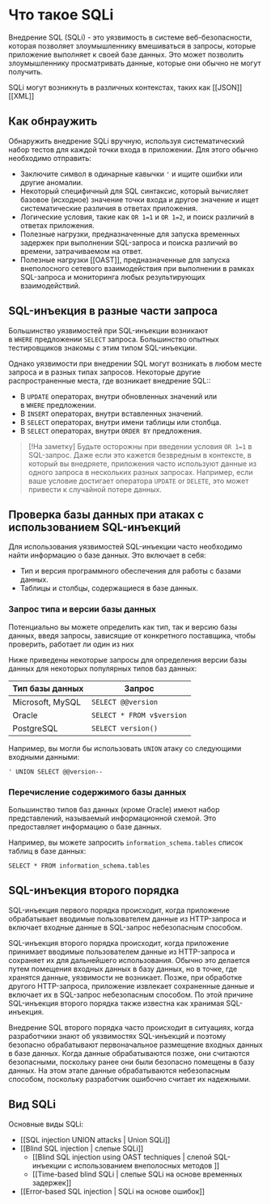 
# Что такое SQLi

Внедрение SQL (SQLi) - это уязвимость в системе веб-безопасности, которая позволяет злоумышленнику вмешиваться в запросы, которые приложение выполняет к своей базе данных. Это может позволить злоумышленнику просматривать данные, которые они обычно не могут получить.

SQLi могут возникнуть в различных контекстах, таких как [[JSON]]  [[XML]]

## Как обнраужить

Обнаружить внедрение SQLi вручную, используя систематический набор тестов для каждой точки входа в приложении. Для этого обычно необходимо отправить:

- Заключите символ в одинарные кавычки `'` и ищите ошибки или другие аномалии.
- Некоторый специфичный для SQL синтаксис, который вычисляет базовое (исходное) значение точки входа и другое значение и ищет систематические различия в ответах приложения.
- Логические условия, такие как `OR 1=1` и `OR 1=2`, и поиск различий в ответах приложения.
- Полезные нагрузки, предназначенные для запуска временных задержек при выполнении SQL-запроса и поиска различий во времени, затрачиваемом на ответ.
- Полезные нагрузки [[OAST]], предназначенные для запуска внеполосного сетевого взаимодействия при выполнении в рамках SQL-запроса и мониторинга любых результирующих взаимодействий.

## SQL-инъекция в разные части запроса

Большинство уязвимостей при SQL-инъекции возникают в `WHERE` предложении `SELECT` запроса. Большинство опытных тестировщиков знакомы с этим типом SQL-инъекции.

Однако уязвимости при внедрении SQL могут возникать в любом месте запроса и в разных типах запросов. Некоторые другие распространенные места, где возникает внедрение SQL::

- В `UPDATE` операторах, внутри обновленных значений или в `WHERE` предложении.
- В `INSERT` операторах, внутри вставленных значений.
- В `SELECT` операторах, внутри имени таблицы или столбца.
- В `SELECT` операторах, внутри `ORDER BY` предложения.



> [!На заметку]
> Будьте осторожны при введении условия `OR 1=1` в SQL-запрос. Даже если это кажется безвредным в контексте, в который вы внедряете, приложения часто используют данные из одного запроса в нескольких разных запросах. Например, если ваше условие достигает оператора `UPDATE` or `DELETE`, это может привести к случайной потере данных.





## Проверка базы данных при атаках с использованием SQL-инъекций

Для использования уязвимостей SQL-инъекции часто необходимо найти информацию о базе данных. Это включает в себя:

- Тип и версия программного обеспечения для работы с базами данных.
- Таблицы и столбцы, содержащиеся в базе данных.

### Запрос типа и версии базы данных

Потенциально вы можете определить как тип, так и версию базы данных, введя запросы, зависящие от конкретного поставщика, чтобы проверить, работает ли один из них

Ниже приведены некоторые запросы для определения версии базы данных для некоторых популярных типов баз данных:

| Тип базы данных  | Запрос                    |
| ---------------- | ------------------------- |
| Microsoft, MySQL | `SELECT @@version`        |
| Oracle           | `SELECT * FROM v$version` |
| PostgreSQL       | `SELECT version()`        |
Например, вы могли бы использовать `UNION` атаку со следующими входными данными:

`' UNION SELECT @@version--`
### Перечисление содержимого базы данных

Большинство типов баз данных (кроме Oracle) имеют набор представлений, называемый информационной схемой. Это предоставляет информацию о базе данных.

Например, вы можете запросить `information_schema.tables` список таблиц в базе данных:

`SELECT * FROM information_schema.tables`

## SQL-инъекция второго порядка

SQL-инъекция первого порядка происходит, когда приложение обрабатывает вводимые пользователем данные из HTTP-запроса и включает входные данные в SQL-запрос небезопасным способом.

SQL-инъекция второго порядка происходит, когда приложение принимает вводимые пользователем данные из HTTP-запроса и сохраняет их для дальнейшего использования. Обычно это делается путем помещения входных данных в базу данных, но в точке, где хранятся данные, уязвимости не возникает. Позже, при обработке другого HTTP-запроса, приложение извлекает сохраненные данные и включает их в SQL-запрос небезопасным способом. По этой причине SQL-инъекция второго порядка также известна как хранимая SQL-инъекция.

Внедрение SQL второго порядка часто происходит в ситуациях, когда разработчики знают об уязвимостях SQL-инъекций и поэтому безопасно обрабатывают первоначальное размещение входных данных в базе данных. Когда данные обрабатываются позже, они считаются безопасными, поскольку ранее они были безопасно помещены в базу данных. На этом этапе данные обрабатываются небезопасным способом, поскольку разработчик ошибочно считает их надежными.

## Вид SQLi

Основные виды SQLi:
- [[SQL injection UNION attacks | Union SQLi]]
- [[Blind SQL injection | слепые SQLi]]
	- [[Blind SQL injection using OAST techniques | слепой SQL-инъекции с использованием внеполосных методов ]]
	- [[Time-based blind SQLi | cлепые SQLi на основе временных задержек]]
- [[Error-based SQL injection | SQLi на основе ошибок]]

